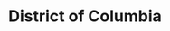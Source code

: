 ---
title: "District of Columbia"
hashtag: district-of-columbia
borders:
  - Maryland
  - Virginia
subdivision-of:
  - United States
tags:
  - United States
---